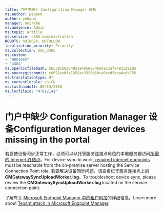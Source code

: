 ```yaml
---
title: 门户中缺少 Configuration Manager 设备
ms.author: pebaum
author: pebaum
manager: mnirkhe
ms.audience: Admin
ms.topic: article
ms.service: o365-administration
ROBOTS: NOINDEX, NOFOLLOW
localization_priority: Priority
ms.collection: Adm_O365
ms.custom:
- "9001495"
- "4384"
ms.openlocfilehash: b6538cb6a348e194856024680a25af948152910a
ms.sourcegitcommit: c6692ce0fa1358ec3529e59ca0ecdfdea4cdc759
ms.translationtype: HT
ms.contentlocale: zh-CN
ms.lasthandoff: 09/15/2020
ms.locfileid: "47812141"
---
```

# <a name="configuration-manager-devices-missing-in-the-portal"></a><span data-ttu-id="0da2b-102">门户中缺少 Configuration Manager 设备</span><span class="sxs-lookup"><span data-stu-id="0da2b-102">Configuration Manager devices missing in the portal</span></span>

<span data-ttu-id="0da2b-103">若要使设备同步正常工作，必须可以从托管服务连接点角色的本地服务器访问[所需的 Internet 终结点](https://docs.microsoft.com/configmgr/tenant-attach/device-sync-actions#internet-endpoints)。</span><span class="sxs-lookup"><span data-stu-id="0da2b-103">For device sync to work, [required internet endpoints](https://docs.microsoft.com/configmgr/tenant-attach/device-sync-actions#internet-endpoints) must be reachable from the on-premise server hosting the Service Connection Point role.</span></span> <span data-ttu-id="0da2b-104">若要解决设备同步问题，请查看位于服务连接点上的 **CMGatewaySyncUploadWorker.log**。</span><span class="sxs-lookup"><span data-stu-id="0da2b-104">To troubleshoot device sync, please review the **CMGatewaySyncUploadWorker.log** located on the service connection point.</span></span>

<span data-ttu-id="0da2b-105">了解有关 [Microsoft Endpoint Manager 中的租户附加](https://docs.microsoft.com/configmgr/tenant-attach/)的详细信息。</span><span class="sxs-lookup"><span data-stu-id="0da2b-105">Learn more about [Tenant attach in Microsoft Endpoint Manager](https://docs.microsoft.com/configmgr/tenant-attach/).</span></span>
